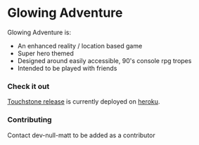 # Glowing Adventure
Glowing Adventure is:
* An enhanced reality / location based game
* Super hero themed
* Designed around easily accessible, 90's console rpg tropes
* Intended to be played with friends

### Check it out
<a href="https://github.com/dev-null-matt/glowing-adventure/issues?q=milestone%3ATouchstone">Touchstone release</a> is currently deployed on <a href="http://dry-river-3039.heroku.com">heroku</a>.

### Contributing
Contact dev-null-matt to be added as a contributor
